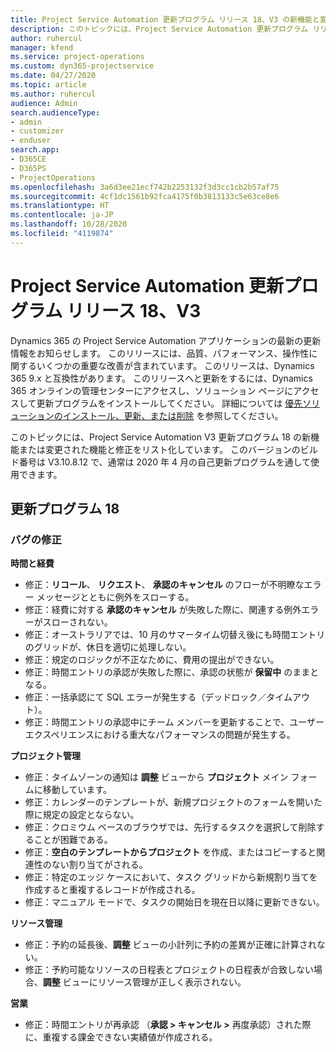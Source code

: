 ```yaml
---
title: Project Service Automation 更新プログラム リリース 18、V3 の新機能と変更点
description: このトピックには、Project Service Automation 更新プログラム リリース 18、V3 で利用可能な機能と修正をリスト化しています。
author: ruhercul
manager: kfend
ms.service: project-operations
ms.custom: dyn365-projectservice
ms.date: 04/27/2020
ms.topic: article
ms.author: ruhercul
audience: Admin
search.audienceType:
- admin
- customizer
- enduser
search.app:
- D365CE
- D365PS
- ProjectOperations
ms.openlocfilehash: 3a6d3ee21ecf742b2253132f3d3cc1cb2b57af75
ms.sourcegitcommit: 4cf1dc1561b92fca4175f0b3813133c5e63ce8e6
ms.translationtype: HT
ms.contentlocale: ja-JP
ms.lasthandoff: 10/28/2020
ms.locfileid: "4119874"
---
```

# <a name="project-service-automation-update-release-18-v3"></a>Project Service Automation 更新プログラム リリース 18、V3

Dynamics 365 の Project Service Automation アプリケーションの最新の更新情報をお知らせします。 このリリースには、品質、パフォーマンス、操作性に関するいくつかの重要な改善が含まれています。 このリリースは、Dynamics 365 9.x と互換性があります。 このリリースへと更新をするには、Dynamics 365 オンラインの管理センターにアクセスし、ソリューション ページにアクセスして更新プログラムをインストールしてください。 詳細については [優先ソリューションのインストール、更新、または削除](https://docs.microsoft.com/power-platform/admin/install-remove-preferred-solution) を参照してください。

このトピックには、Project Service Automation V3 更新プログラム 18 の新機能または変更された機能と修正をリスト化しています。 このバージョンのビルド番号は V3.10.8.12 で、通常は 2020 年 4 月の自己更新プログラムを通して使用できます。

## <a name="update-release-18"></a>更新プログラム 18

### <a name="bug-fixes"></a>バグの修正

**時間と経費**

- 修正：**リコール**、 **リクエスト**、 **承認のキャンセル** のフローが不明瞭なエラー メッセージとともに例外をスローする。
- 修正：経費に対する **承認のキャンセル** が失敗した際に、関連する例外エラーがスローされない。
- 修正：オーストラリアでは、10 月のサマータイム切替え後にも時間エントリのグリッドが、休日を適切に処理しない。
- 修正：規定のロジックが不正なために、費用の提出ができない。
- 修正：時間エントリの承認が失敗した際に、承認の状態が **保留中** のままとなる。
- 修正：一括承認にて SQL エラーが発生する（デッドロック／タイムアウト）。
- 修正：時間エントリの承認中にチーム メンバーを更新することで、ユーザー エクスペリエンスにおける重大なパフォーマンスの問題が発生する。

**プロジェクト管理**

- 修正：タイムゾーンの通知は **調整** ビューから **プロジェクト** メイン フォームに移動しています。
- 修正：カレンダーのテンプレートが、新規プロジェクトのフォームを開いた際に規定の設定とならない。
- 修正：クロミウム ベースのブラウザでは、先行するタスクを選択して削除することが困難である。
- 修正：**空白のテンプレートからプロジェクト** を作成、またはコピーすると関連性のない割り当てがされる。
- 修正：特定のエッジ ケースにおいて、タスク グリッドから新規割り当てを作成すると重複するレコードが作成される。
- 修正：マニュアル モードで、タスクの開始日を現在日以降に更新できない。

**リソース管理**

- 修正：予約の延長後、**調整** ビューの小計列に予約の差異が正確に計算されない。
- 修正：予約可能なリソースの日程表とプロジェクトの日程表が合致しない場合、**調整** ビューにリソース管理が正しく表示されない。

**営業**

- 修正：時間エントリが再承認 （**承認 > キャンセル >** 再度承認）された際に、重複する課金できない実績値が作成される。
